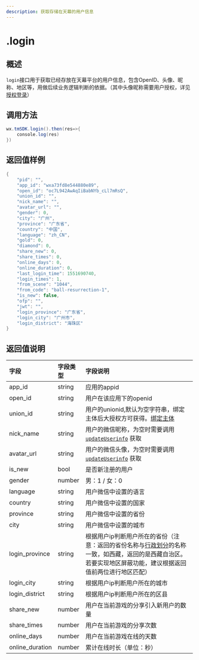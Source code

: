 ```yaml
---
description: 获取存储在天幕的用户信息
---
```


# .login

## 概述

`login`接口用于获取已经存放在天幕平台的用户信息，包含OpenID、头像、昵称、地区等，用做后续业务逻辑判断的依据。（其中头像昵称需要用户授权，详见[授权登录](./#shou-quan-deng-lu)）

## **调用方法**

```java
wx.tmSDK.login().then(res=>{
    console.log(res)
})
```

## **返回值样例**

```java
{
    "pid": "",
    "app_id": "wxa73fd8e544880e89",
    "open_id": "oc7L942AwAqIiBabNYb_cLl7mRsQ",
    "union_id": "",
    "nick_name": "",
    "avatar_url": "",
    "gender": 0,
    "city": "广州",
    "province": "广东省",
    "country": "中国",
    "language": "zh_CN",
    "gold": 0,
    "diamond": 0,
    "share_new": 0,
    "share_times": 0,
    "online_days": 0,
    "online_duration": 0,
    "last_login_time": 1551690740,
    "login_times": 1,
    "from_scene": "1044",
    "from_code": "ball-resurrection-1",
    "is_new": false,
    "ofp": "",
    "jwt": "",
    "login_province": "广东省",
    "login_city": "广州市",
    "login_district": "海珠区"
}
```

## **返回值说明**

| 字段 | 字段类型 | 字段说明 |
| :--- | :--- | :--- |
| app\_id | string | 应用的appid |
| open\_id | string | 用户在该应用下的openid |
| union\_id | string | 用户的unionid,默认为空字符串，绑定主体后大授权方可获得。[绑定主体](https://developers.weixin.qq.com/miniprogram/dev/api/uinionID.html) |
| nick\_name | string | 用户的微信昵称，为空时需要调用 [`updateUserinfo`](update-userinfo.md) 获取 |
| avatar\_url | string | 用户的微信头像，为空时需要调用 [`updateUserinfo`](update-userinfo.md) 获取 |
| is\_new | bool | 是否新注册的用户 |
| gender | number | 男：1 / 女：0 |
| language | string | 用户微信中设置的语言 |
| country | string | 用户微信中设置的国家 |
| province | string | 用户微信中设置的省份 |
| city | string | 用户微信中设置的城市 |
| login\_province | string | 根据用户ip判断用户所在的省份（注意：返回的省份名称与[行政划分](https://baike.baidu.com/item/%E8%A1%8C%E6%94%BF%E5%8C%BA%E5%88%92/4655526?fr=aladdin#3_3)的名称一致，如西藏，返回的是西藏自治区。若要实现地区屏蔽功能，建议根据返回值前两位进行地区匹配） |
| login\_city | string | 根据用户ip判断用户所在的城市 |
| login\_district | string | 根据用户ip判断用户所在的区县 |
| share\_new | number | 用户在当前游戏的分享引入新用户的数量 |
| share\_times | number | 用户在当前游戏的分享次数 |
| online\_days | number | 用户在当前游戏在线的天数 |
| online\_duration | number | 累计在线时长（单位：秒） |



